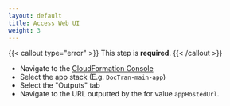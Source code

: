 ```yaml
---
layout: default
title: Access Web UI
weight: 3
---
```


<!--
Copyright Amazon.com, Inc. or its affiliates. All Rights Reserved.
SPDX-License-Identifier: MIT-0
-->

{{< callout type="error" >}}
This step is **required**.
{{< /callout >}}

- Navigate to the [CloudFormation Console](https://console.aws.amazon.com/cloudformation/home)
- Select the app stack (E.g. `DocTran-main-app`)
- Select the "Outputs" tab
- Navigate to the URL outputted by the for value `appHostedUrl`.